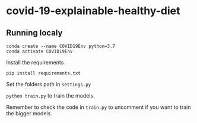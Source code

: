 # covid-19-explainable-healthy-diet

## Running localy

```
conda create --name COVID19Env python=3.7
conda activate COVID19Env
```
Install the requirements

```
pip install requirements.txt
```

Set the folders path in ```settings.py```

```python train.py``` to train the models. 

Remember to check the code in ```train.py``` to uncomment if you want to train the bigger models. 
